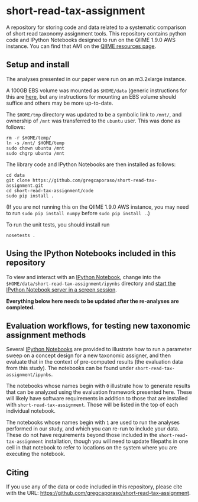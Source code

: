 short-read-tax-assignment
=========================

A repository for storing code and data related to a systematic comparison of
short read taxonomy assignment tools. This repository contains python code and
IPython Notebooks designed to run on the QIIME 1.9.0 AWS instance. You can find
that AMI on the [QIIME resources page](http://qiime.org/home_static/dataFiles.html).

Setup and install
-----------------

The analyses presented in our paper were run on an m3.2xlarge instance. 

A 100GB EBS volume was mounted as ``$HOME/data`` (generic instructions for this are [here](http://qiime.org/tutorials/working_with_aws.html#creating-a-volume-for-persistent-storage-across-different-launches-of-an-instance-or-different-instances), but any instructions for mounting an EBS volume should suffice and others may be more up-to-date. 

The ``$HOME/tmp`` directory was updated to be a symbolic link to ``/mnt/``, and ownership of ``/mnt`` was transferred to the ``ubuntu`` user. This was done as follows:

```
rm -r $HOME/temp/
ln -s /mnt/ $HOME/temp
sudo chown ubuntu /mnt
sudo chgrp ubuntu /mnt
```

The library code and IPython Notebooks are then installed as follows:

```
cd data
git clone https://github.com/gregcaporaso/short-read-tax-assignment.git
cd short-read-tax-assignment/code
sudo pip install .
```
(If you are not running this on the QIIME 1.9.0 AWS instance, you may need to run ``sudo pip install numpy`` before ``sudo pip install .``.)

To run the unit tests, you should install run

```
nosetests .
```

Using the IPython Notebooks included in this repository
-------------------------------------------------------

To view and interact with an [IPython Notebook](http://ipython.org/notebook.html), change into the ``$HOME/data/short-read-tax-assignment/ipynbs`` directory and [start the IPython Notebook server in a screen session](http://qiime.org/tutorials/working_with_aws.html#connecting-to-your-qiime-ec2-instance-using-the-ipython-notebook).


**Everything below here needs to be updated after the re-analyses are completed.**

Evaluation workflows, for testing new taxonomic assignment methods
------------------------------------------------------------------

Several [IPython Notebooks](http://ipython.org/notebook.html) are provided to illustrate how to run a parameter sweep on a concept design for a new taxonomic assigner, and then evaluate that in the context of pre-computed results (the evaluation data from this study). The notebooks can be found under ``short-read-tax-assignment/ipynbs``.

The notebooks whose names begin with ``0`` illustrate how to generate results that can be analyzed using the evaluation framework presented here. These will likely have software requirements in addition to those  that are installed with ``short-read-tax-assignment``. Those will be listed in the top of each individual notebook.

The notebooks whose names begin with ``1`` are used to run the analyses performed in our study, and which you can re-run to include your data. These do not have requirements beyond those included in the ``short-read-tax-assignment`` installation, though you will need to update filepaths in one cell in that notebook to refer to locations on the system where you are executing the notebook.

Citing
------

If you use any of the data or code included in this repository, please cite with the URL: https://github.com/gregcaporaso/short-read-tax-assignment.
